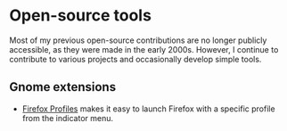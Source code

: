 # Open-source tools

Most of my previous open-source contributions are no longer publicly accessible, as they were made in the early 2000s. However, I continue to contribute to various projects and occasionally develop simple tools.

## Gnome extensions

* [Firefox Profiles](https://extensions.gnome.org/extension/7236/firefox-profiles/) makes it easy to launch Firefox with a specific profile from the indicator menu.

